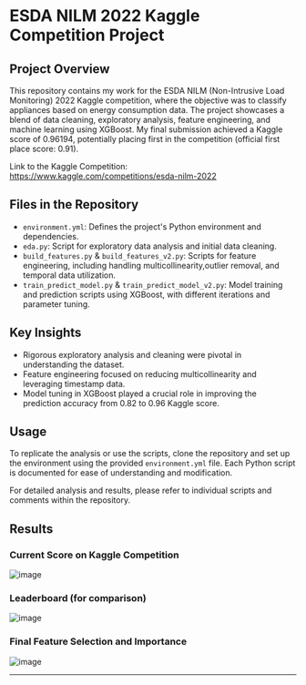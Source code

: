 # ESDA NILM 2022 Kaggle Competition Project

## Project Overview
This repository contains my work for the ESDA NILM (Non-Intrusive Load Monitoring) 2022 Kaggle competition, where the objective was to classify appliances based on energy consumption data. The project showcases a blend of data cleaning, exploratory analysis, feature engineering, and machine learning using XGBoost. My final submission achieved a Kaggle score of 0.96194, potentially placing first in the competition (official first place score: 0.91).

Link to the Kaggle Competition: https://www.kaggle.com/competitions/esda-nilm-2022

## Files in the Repository
- `environment.yml`: Defines the project's Python environment and dependencies.
- `eda.py`: Script for exploratory data analysis and initial data cleaning.
- `build_features.py` & `build_features_v2.py`: Scripts for feature engineering, including handling multicollinearity,outlier removal, and temporal data utilization.
- `train_predict_model.py` & `train_predict_model_v2.py`: Model training and prediction scripts using XGBoost, with different iterations and parameter tuning.

## Key Insights
- Rigorous exploratory analysis and cleaning were pivotal in understanding the dataset.
- Feature engineering focused on reducing multicollinearity and leveraging timestamp data.
- Model tuning in XGBoost played a crucial role in improving the prediction accuracy from 0.82 to 0.96 Kaggle score.

## Usage
To replicate the analysis or use the scripts, clone the repository and set up the environment using the provided `environment.yml` file. Each Python script is documented for ease of understanding and modification.

For detailed analysis and results, please refer to individual scripts and comments within the repository.

## Results

### Current Score on Kaggle Competition 
![image](https://github.com/magellanic-clouds17/esda_nilm_2022/assets/72970703/c399200e-3f73-4934-a4a3-bc42136fbf92)

### Leaderboard (for comparison)
![image](https://github.com/magellanic-clouds17/esda_nilm_2022/assets/72970703/01fb6ae9-e948-49e1-bf89-5ae9f943979d)

### Final Feature Selection and Importance
![image](https://github.com/magellanic-clouds17/esda_nilm_2022/assets/72970703/71a222d5-903a-4593-b8a2-511d4302030d)

---
